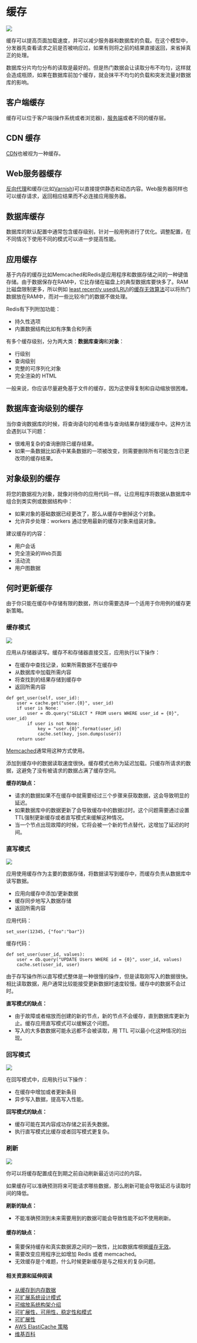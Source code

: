 # 缓存

![](../.gitbook/assets/image%20%2841%29.png)



缓存可以提高页面加载速度，并可以减少服务器和数据库的负载。在这个模型中，分发器先查看请求之前是否被响应过，如果有则将之前的结果直接返回，来省掉真正的处理。

数据库分片均匀分布的读取是最好的。但是热门数据会让读取分布不均匀，这样就会造成瓶颈，如果在数据库前加个缓存，就会抹平不均匀的负载和突发流量对数据库的影响。

## 客户端缓存

缓存可以位于客户端\(操作系统或者浏览器\)，[服务端](https://github.com/ZhuangZhe/system-design-primer/blob/master/README-zh-Hans.md#%E5%8F%8D%E5%90%91%E4%BB%A3%E7%90%86web-%E6%9C%8D%E5%8A%A1%E5%99%A8)或者不同的缓存层。

## CDN 缓存

[CDN](https://github.com/ZhuangZhe/system-design-primer/blob/master/README-zh-Hans.md#%E5%86%85%E5%AE%B9%E5%88%86%E5%8F%91%E7%BD%91%E7%BB%9Ccdn)也被视为一种缓存。

## Web服务器缓存

[反向代理](https://github.com/ZhuangZhe/system-design-primer/blob/master/README-zh-Hans.md#%E5%8F%8D%E5%90%91%E4%BB%A3%E7%90%86web-%E6%9C%8D%E5%8A%A1%E5%99%A8)和缓存\(比如[Varnish](https://www.varnish-cache.org/)\)可以直接提供静态和动态内容。Web服务器同样也可以缓存请求，返回相应结果而不必连接应用服务器。

## 数据库缓存

数据库的默认配置中通常包含缓存级别，针对一般用例进行了优化。调整配置，在不同情况下使用不同的模式可以进一步提高性能。

## 应用缓存

基于内存的缓存比如Memcached和Redis是应用程序和数据存储之间的一种键值存储。由于数据保存在RAM中，它比存储在磁盘上的典型数据库要快多了。RAM比磁盘限制更多，所以例如 [least recently used\(LRU\)](https://en.wikipedia.org/wiki/Cache_algorithms#Least_Recently_Used)的[缓存无效算法](https://en.wikipedia.org/wiki/Cache_algorithms)可以将热门数据放在RAM中，而对一些比较冷门的数据不做处理。

Redis有下列附加功能：

* 持久性选项
* 内置数据结构比如有序集合和列表

有多个缓存级别，分为两大类：**数据库查询**和**对象**：

* 行级别
* 查询级别
* 完整的可序列化对象
* 完全渲染的 HTML

一般来说，你应该尽量避免基于文件的缓存，因为这使得复制和自动缩放很困难。

## 数据库查询级别的缓存

当你查询数据库的时候，将查询语句的哈希值与查询结果存储到缓存中。这种方法会遇到以下问题：

* 很难用复杂的查询删除已缓存结果。
* 如果一条数据比如表中某条数据的一项被改变，则需要删除所有可能包含已更改项的缓存结果。

## 对象级别的缓存

将您的数据视为对象，就像对待你的应用代码一样。让应用程序将数据从数据库中组合到类实例或数据结构中：

* 如果对象的基础数据已经更改了，那么从缓存中删掉这个对象。
* 允许异步处理：workers 通过使用最新的缓存对象来组装对象。

建议缓存的内容：

* 用户会话
* 完全渲染的Web页面
* 活动流
* 用户图数据

## 何时更新缓存

由于你只能在缓存中存储有限的数据，所以你需要选择一个适用于你用例的缓存更新策略。

### **缓存模式**

![](https://camo.githubusercontent.com/7f5934e49a678b67f65e5ed53134bc258b007ebb/687474703a2f2f692e696d6775722e636f6d2f4f4e6a4f52716b2e706e67)

应用从存储器读写。缓存不和存储器直接交互，应用执行以下操作：

* 在缓存中查找记录，如果所需数据不在缓存中
* 从数据库中加载所需内容
* 将查找到的结果存储到缓存中
* 返回所需内容

```text
def get_user(self, user_id):
    user = cache.get("user.{0}", user_id)
    if user is None:
        user = db.query("SELECT * FROM users WHERE user_id = {0}", user_id)
        if user is not None:
            key = "user.{0}".format(user_id)
            cache.set(key, json.dumps(user))
    return user
```

[Memcached](https://memcached.org/)通常用这种方式使用。

添加到缓存中的数据读取速度很快。缓存模式也称为延迟加载。只缓存所请求的数据，这避免了没有被请求的数据占满了缓存空间。

**缓存的缺点：**

* 请求的数据如果不在缓存中就需要经过三个步骤来获取数据，这会导致明显的延迟。
* 如果数据库中的数据更新了会导致缓存中的数据过时。这个问题需要通过设置TTL强制更新缓存或者直写模式来缓解这种情况。
* 当一个节点出现故障的时候，它将会被一个新的节点替代，这增加了延迟的时间。

### **直写模式**

![](https://camo.githubusercontent.com/56b870f4d199335ccdbc98b989ef6511ed14f0e2/687474703a2f2f692e696d6775722e636f6d2f3076426330684e2e706e67)

应用使用缓存作为主要的数据存储，将数据读写到缓存中，而缓存负责从数据库中读写数据。

* 应用向缓存中添加/更新数据
* 缓存同步地写入数据存储
* 返回所需内容

应用代码：

```text
set_user(12345, {"foo":"bar"})
```

缓存代码：

```text
def set_user(user_id, values):
    user = db.query("UPDATE Users WHERE id = {0}", user_id, values)
    cache.set(user_id, user)
```

由于存写操作所以直写模式整体是一种很慢的操作，但是读取刚写入的数据很快。相比读取数据，用户通常比较能接受更新数据时速度较慢。缓存中的数据不会过时。

**直写模式的缺点：**

* 由于故障或者缩放而创建的新的节点，新的节点不会缓存，直到数据库更新为止。缓存应用直写模式可以缓解这个问题。
* 写入的大多数数据可能永远都不会被读取，用 TTL 可以最小化这种情况的出现。

### **回写模式**

![](https://camo.githubusercontent.com/8aa9f1a2f050c1422898bb5e82f1f01773334e22/687474703a2f2f692e696d6775722e636f6d2f72675372766a472e706e67)

在回写模式中，应用执行以下操作：

* 在缓存中增加或者更新条目
* 异步写入数据，提高写入性能。

**回写模式的缺点：**

* 缓存可能在其内容成功存储之前丢失数据。
* 执行直写模式比缓存或者回写模式更复杂。

### **刷新**

![](https://camo.githubusercontent.com/49dcb54307763b4f56d61a4a1369826e2e7d52e4/687474703a2f2f692e696d6775722e636f6d2f6b78746a7167452e706e67)

你可以将缓存配置成在到期之前自动刷新最近访问过的内容。

如果缓存可以准确预测将来可能请求哪些数据，那么刷新可能会导致延迟与读取时间的降低。

**刷新的缺点：**

* 不能准确预测到未来需要用到的数据可能会导致性能不如不使用刷新。

#### 缓存的缺点：

* 需要保持缓存和真实数据源之间的一致性，比如数据库根据[缓存无效](https://en.wikipedia.org/wiki/Cache_algorithms)。
* 需要改变应用程序比如增加 Redis 或者 memcached。
* 无效缓存是个难题，什么时候更新缓存是与之相关的复杂问题。

#### 相关资源和延伸阅读

* [从缓存到内存数据](http://www.slideshare.net/tmatyashovsky/from-cache-to-in-memory-data-grid-introduction-to-hazelcast)
* [可扩展系统设计模式](http://horicky.blogspot.com/2010/10/scalable-system-design-patterns.html)
* [可缩放系统构架介绍](http://lethain.com/introduction-to-architecting-systems-for-scale/)
* [可扩展性，可用性，稳定性和模式](http://www.slideshare.net/jboner/scalability-availability-stability-patterns/)
* [可扩展性](http://www.lecloud.net/post/9246290032/scalability-for-dummies-part-3-cache)
* [AWS ElastiCache 策略](http://docs.aws.amazon.com/AmazonElastiCache/latest/UserGuide/Strategies.html)
* [维基百科](https://en.wikipedia.org/wiki/Cache_%28computing%29)

